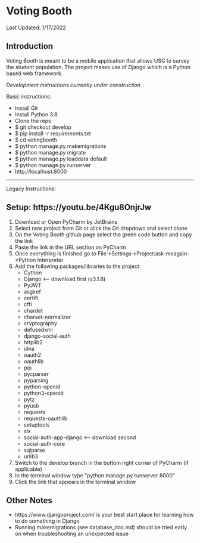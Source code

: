 <h1>Voting Booth</h1>
Last Updated: 1/17/2022
<h2>Introduction</h2>
Voting Booth is meant to be a mobile application that allows USG to survey the student population. 
The project makes use of Django which is a Python based web framework.

*Development instructions currently under construction*

Basic instructions:
- Install Git
- Install Python 3.8
- Clone the repo
- $ git checkout develop
- $ pip install -r requirements.txt
- $ cd votingbooth
- $ python manage.py makemigrations
- $ python manage.py migrate
- $ python manage.py loaddata default
- $ python manage.py runserver
- http://localhost:8000

-----------------------------------------------------------------------------------------------------
Legacy Instructions:

<h2>Setup: https://youtu.be/4Kgu8OnjrJw </h2>
<ol>
    <li>Download or Open PyCharm by JetBrains</li>
    <li>Select new project from Git or click the Git dropdown and select clone</li>
    <li>On the Voting Booth github page select the green code button and copy the link</li>
    <li>Paste the link in the URL section on PyCharm</li>
    <li>Once everything is finished go to File->Settings->Project:ask-meagain->Python Interpreter</li>
    <li>Add the following packages/libraries to the project:
        <ul>
            <li>Cython</li>
            <li>Django <-- download first (v3.1.8)</li>
            <li>PyJWT</li>
            <li>asgiref</li>
            <li>certifi</li>
            <li>cffi</li>
            <li>chardet</li>
            <li>charset-normalizer</li>
            <li>cryptography</li>
            <li>defusedxml</li>
            <li>django-social-auth</li>
            <li>httplib2</li>
            <li>idna</li>
            <li>oauth2</li>
            <li>oauthlib</li>
            <li>pip</li>
            <li>pycparser</li>
            <li>pyparsing</li>
            <li>python-openid</li>
            <li>python3-openid</li>
            <li>pytz</li>
            <li>pyusb</li>
            <li>requests</li>
            <li>requests-oauthlib</li>
            <li>setuptools</li>
            <li>six</li>
            <li>social-auth-app-django <-- download second</li>
            <li>social-auth-core</li>
            <li>sqlparse</li>
            <li>urlib3</li>
        </ul>
    </li>
    <li>Switch to the develop branch in the bottom right corner of PyCharm (if applicable)</li>
    <li>In the terminal window type "python manage.py runserver 8000"</li>
    <li>Click the link that appears in the terminal window</li>
</ol>
<h2>Other Notes</h2>
<ul>
    <li>https://www.djangoproject.com/ is your best start place for learning how to do something in Django</li>
    <li>Running makemigrations (see database_doc.md) should be tried early on when troubleshooting an unexpected issue</li>
</ul>
